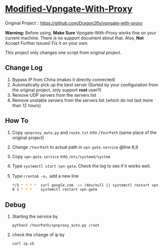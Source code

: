 # **[Modified-Vpngate-With-Proxy](https://github.com/ohh-haolin/Modified-Vpngate-With-Proxy)**

Original Project：https://github.com/Dragon2fly/vpngate-with-proxy

**Warning:** Before using, **Make Sure** Vpngate-With-Proxy works fine on your current machine. There is no support document about that. Also, **Not** Accept Further Issues! Fix it on your own.

This project only changes one script from original project.



## Change Log

1. Bypass IP from China (makes it directly connected)
2.  Automatically pick up the best server (Sorted by your configuration from the original project, only support **root** user!!)
3. Remove UDP servers from the servers list
4. Remove unstable servers from the servers list (which do not last more than 12 hours)



## How To

1. Copy `vpnproxy_auto.py` and `route.txt` into `/YourPath` (same place of the original project)

2. Change `/YourPath` to actual path in  `vpn-gate.service` @line 8,9

3. Copy `vpn-gate.service` into `/etc/systemd/system`

4. Type  `systemctl start vpn-gate`. Check the log to see if it works well.

5. Type `crontab -e`，add a new line

   ```bash
   */3 * * * *  curl google.com -so /dev/null || systemctl restart vpn-gate
   0 1 * * *    systemctl restart vpn-gate
   ```



## Debug

1. Starting the service by

   ```bash
   python3 /YourPath/vpnproxy_auto.py /root
   ```

2. check the change of ip by

   ```bash
   curl ip.sb
   ```

   